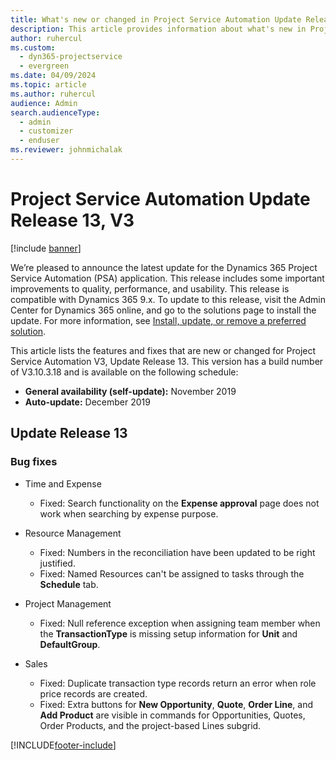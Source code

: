 ```yaml
---
title: What's new or changed in Project Service Automation Update Release 13, V3
description: This article provides information about what's new in Project Service Automation Update Release 13, V3.
author: ruhercul
ms.custom: 
  - dyn365-projectservice
  - evergreen
ms.date: 04/09/2024
ms.topic: article
ms.author: ruhercul
audience: Admin
search.audienceType: 
  - admin
  - customizer
  - enduser
ms.reviewer: johnmichalak
---
```



# Project Service Automation Update Release 13, V3

[!include [banner](../includes/psa-now-project-operations.md)]

We’re pleased to announce the latest update for the Dynamics 365 Project Service Automation (PSA) application. This release includes some important improvements to quality, performance, and usability. This release is compatible with Dynamics 365 9.x. To update to this release, visit the Admin Center for Dynamics 365 online, and go to the solutions page to install the update. For more information, see [Install, update, or remove a preferred solution](/power-platform/admin/install-remove-preferred-solution).

This article lists the features and fixes that are new or changed for Project Service Automation V3, Update Release 13. This version has a build number of V3.10.3.18 and is available on the following schedule:

- **General availability (self-update):** November 2019
- **Auto-update:** December 2019


## Update Release 13 

### Bug fixes

- Time and Expense

     - Fixed: Search functionality on the **Expense approval** page does not work when searching by expense purpose.

- Resource Management

     - Fixed: Numbers in the reconciliation have been updated to be right justified.
     - Fixed: Named Resources can't be assigned to tasks through the **Schedule** tab.

- Project Management

     - Fixed: Null reference exception when assigning team member when the **TransactionType** is missing setup information for **Unit** and **DefaultGroup**.

- Sales

     - Fixed: Duplicate transaction type records return an error when role price records are created.
     - Fixed: Extra buttons for **New Opportunity**, **Quote**, **Order Line**, and **Add Product** are visible in commands for Opportunities, Quotes, Order Products, and the project-based Lines subgrid.




[!INCLUDE[footer-include](../includes/footer-banner.md)]
